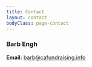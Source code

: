 ```yaml
---
title: Contact
layout: contact
bodyClass: page-contact
---
```


### Barb Engh ###

**Email:** <barb@cafundraising.info>